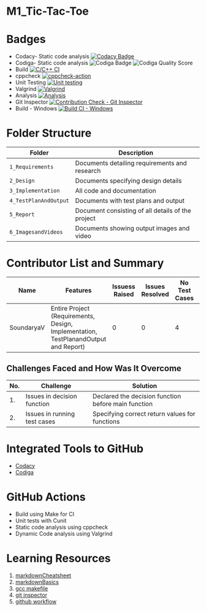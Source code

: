 # M1_Tic-Tac-Toe
# Badges
* Codacy- Static code analysis
[![Codacy Badge](https://app.codacy.com/project/badge/Grade/eb681443ac1040b696c360ab6cd785b9)](https://www.codacy.com/gh/Soundarya30/M1_projectname/dashboard?utm_source=github.com&amp;utm_medium=referral&amp;utm_content=Soundarya30/M1_projectname&amp;utm_campaign=Badge_Grade)
* Codiga- Static code analysis
![Codiga Badge](https://api.codiga.io/project/33528/status/svg)
![Codiga Quality Score](https://api.codiga.io/project/33528/score/svg)
* Build
[![C/C++ CI](https://github.com/Soundarya30/M1_projectname/actions/workflows/c-cpp.yml/badge.svg)](https://github.com/Soundarya30/M1_projectname/actions/workflows/c-cpp.yml)
* cppcheck
[![cppcheck-action](https://github.com/Soundarya30/M1_projectname/actions/workflows/cppcheck.yml/badge.svg)](https://github.com/Soundarya30/M1_projectname/actions/workflows/cppcheck.yml)
* Unit Testing
[![Unit testing](https://github.com/Soundarya30/M1_projectname/actions/workflows/unit-test.yml/badge.svg)](https://github.com/Soundarya30/M1_projectname/actions/workflows/unit-test.yml)
* Valgrind
[![Valgrind](https://github.com/Soundarya30/M1_projectname/actions/workflows/valgrind.yml/badge.svg)](https://github.com/Soundarya30/M1_projectname/actions/workflows/valgrind.yml)
* Analysis
[![Analysis](https://github.com/Soundarya30/M1_projectname/actions/workflows/Analysis.yml/badge.svg)](https://github.com/Soundarya30/M1_projectname/actions/workflows/Analysis.yml)
* Git Inspector
[![Contribution Check - Git Inspector](https://github.com/Soundarya30/M1_projectname/actions/workflows/git_inspector.yml/badge.svg)](https://github.com/Soundarya30/M1_projectname/actions/workflows/git_inspector.yml)
* Build - Windows
[![Build CI - Windows](https://github.com/Soundarya30/M1_Tic-Tac-Toe/actions/workflows/Build%20-%20Windows.yml/badge.svg)](https://github.com/Soundarya30/M1_Tic-Tac-Toe/actions/workflows/Build%20-%20Windows.yml)
# Folder Structure
Folder             | Description
-------------------| -----------------------------------------
`1_Requirements`   | Documents detailing requirements and research
`2_Design`         | Documents specifying design details
`3_Implementation` | All code and documentation
`4_TestPlanAndOutput`      | Documents with test plans and output
`5_Report`  | Document consisting of all details of the project
`6_ImagesandVideos` | Documents showing output images and video
# Contributor List and Summary
Name               |    Features    | Issuess Raised |Issues Resolved|No Test Cases|Test Case Pass
---------------------|----------------|----------------|---------------|-------------|--------------
SoundaryaV   | Entire Project (Requirements, Design, Implementation, TestPlanandOutput and Report)  | 0        |0  | 4 | 4
## Challenges Faced and How Was It Overcome
| No. | Challenge | Solution
|-----|-----------|--------
|1. | Issues in decision function | Declared the decision function before main function 
|2. | Issues in running test cases | Specifying correct return values for functions
# Integrated Tools to GitHub
* [Codacy](https://www.codacy.com/)
* [Codiga](https://www.codiga.io/)
# GitHub Actions
* Build using Make for CI
* Unit tests with Cunit
* Static code analysis using cppcheck
* Dynamic Code analysis using Valgrind
# Learning Resources
1. [markdownCheatsheet](https://github.com/adam-p/markdown-here/wiki/Markdown-Cheatsheet)
2. [markdownBasics](https://guides.github.com/features/mastering-markdown/)
3. [gcc makefile](https://www3.ntu.edu.sg/home/ehchua/programming/cpp/gcc_make.html#zz-2.1)
4. [git inspector](https://github.com/ejwa/gitinspector.git)
5. [github workflow](https://docs.github.com/en/actions/learn-github-action)

